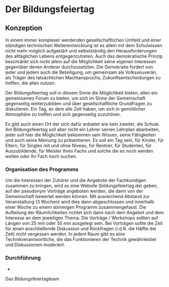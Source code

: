 Der Bildungsfeiertag
====================

## Konzeption ##
In einem immer komplexer werdenden gesellschafltichen Umfeld und einer ständigen
technischen Weiterentwicklung ist es allein mit dem Schulwissen nicht mehr möglich
aufgeklärt und selbstständig den Herausforderungen des alltäglichen Lebens 
entgegenzutreten. Auch das demokratische Prinzip beschränkt sich nicht allein
auf die Möglichkeit seine eigenen Interessen gegenüber denen Anderer durchzusetzten.
Die Demokratie fordert von jeder und jedem auch die Beteiligung, um gemeinsam als
Volkssouverän, als Träger des tatsächlichen Machtanspruchs, Zukunftsentscheidungen
zu treffen, die allen nutzen.

Der Bildungsfeiertag soll in diesem Sinne die Möglichkeit bieten, allen ein
gemeinsames Forum zu bieten, um sich im Sinne der Gemeinschaft gegenseitig 
weiterzubilden und über gesellschaftliche Grundfragen zu diskutieren. Ein Tag,
an dem alle Zeit haben, um sich in gemütlicher Atmosphäre zu treffen und sich 
gegenseitig zuzuhören.

Es gibt auch einen Ort der sich dafür anbietet wie kein zweiter, die Schule.
Am Bildungsfeiertag soll aber nicht ein Lehrer seinen Lehrplan abarbeiten, jeder
soll hier die Möglichkeit bekommen sein Wissen, seine Fähigkeiten und auch seine
Meinung zu präsentieren.
Es soll ein Tag sein, für Kinder, für Eltern, für Singles mit und ohne Niveau, 
für Rentner, für Studenten, für Auszubildende, für Meister Ihres Fachs und solche
die es noch werden wollen oder Ihr Fach noch suchen.

### Organisation des Programms ###
Um die Interessen der Zuhörer und die Angebote der Fachkundigen zusammen zu
bringen, wird es eine Website (bildungsfeiertag.de) geben, auf der pseudonym
Vorträge angeboten werden, die dann von der Gemeinschaft bewertet werden können.
Mit ausreichend Abstand zur Veranstaltung (3 Wochen) wird dies dann abgeschlossen 
und innerhalb einer Woche zu einem stimmigen Programm zusammengefasst.
Die Aufteilung der Räumlichkeiten richtet sich dann nach dem Angebot und dem Interesse an dem
jeweiligen Thema. 
Die Vorträge / Workshops sollten auf Längen von 25 min oder 55 min ausgelegt sein.
Bei Vorträgen sollte die Zeit für einen anschließende Diskussion und Rückfragen (i.d.R. die Hälfte der Zeit) nicht vergessen werden. 
In jedem Raum gibt es eine Technikverantwortliche, die das Funktionieren der Technik gewährleistet und Diskussionen moderiert.
 
### Durchführung ###

-


Das Bildungsfeiertagteam

